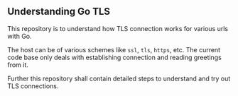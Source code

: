 ## Understanding Go TLS

This repository is to understand how TLS connection works for various urls with Go.

The host can be of various schemes like `ssl`, `tls`, `https`, etc. The current code base only deals with establishing connection and reading greetings from it.

Further this repository shall contain detailed steps to understand and try out TLS connections.